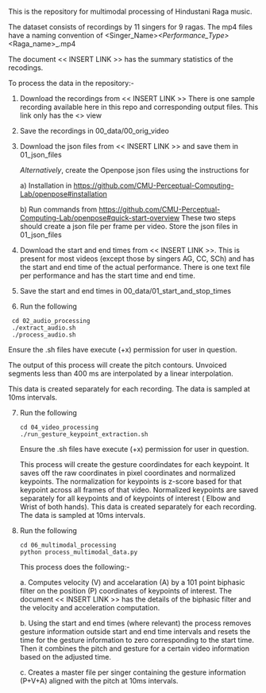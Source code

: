 This is the repository for multimodal processing of Hindustani Raga music. 

The dataset consists of recordings by 11 singers for 9 ragas.
The mp4 files have a naming convention of <Singer_Name>_<Performance_Type>_<Raga_name>_<View>.mp4

The document << INSERT LINK >> has the summary statistics of the recodings.

To process the data in the repository:-
1. Download the recordings from << INSERT LINK >>  There is one sample recording available here in this repo and corresponding output files. This link only has the <<Front>> view
2. Save the recordings in 00_data/00_orig_video
3. Download the json files from << INSERT LINK >> and save them in 01_json_files
  
   *Alternatively*, create the Openpose json files using the instructions for
   
     a) Installation in https://github.com/CMU-Perceptual-Computing-Lab/openpose#installation
   
     b) Run commands from https://github.com/CMU-Perceptual-Computing-Lab/openpose#quick-start-overview
   These two steps should create a json file per frame per video. Store the json files in 01_json_files

4. Download the start and end times from << INSERT LINK >>. This is present for most videos (except those by singers AG, CC, SCh) and has the start and end time of the actual performance. There is one text file per performance and has the start time and end time.

5. Save the start and end times in 00_data/01_start_and_stop_times

6. Run the following

  ```
   cd 02_audio_processing
   ./extract_audio.sh
   ./process_audio.sh
   ```
   Ensure the .sh files have execute (+x) permission for user in question.

   The output of this process will create the pitch contours. Unvoiced segments less than 400 ms are interpolated by a linear interpolation.
  
   This data is created separately for each recording. The data is sampled at 10ms intervals.
   
7. Run the following

    ```
    cd 04_video_processing
    ./run_gesture_keypoint_extraction.sh
    ```
    
   Ensure the .sh files have execute (+x) permission for user in question.


   This process will create the gesture coordindates for each keypoint. It saves off the raw coordinates in pixel coordinates and normalized keypoints.
   The normalization for keypoints is z-score based for that keypoint across all frames of that video.
   Normalized keypoints are saved separately for all keypoints and of keypoints of interest ( Elbow and Wrist of both hands).
   This data is created separately for each recording. The data is sampled at 10ms intervals.

8. Run the following
     ```
     cd 06_multimodal_processing
     python process_multimodal_data.py
     ```

     This process does the following:-
     
     a. Computes velocity (V) and accelaration (A) by a 101 point biphasic filter on the position (P) coordinates of keypoints of interest. The document << INSERT LINK >> has the details of the biphasic filter and the velocity and acceleration computation.
     
     b. Using the start and end times (where relevant) the process removes gesture information outside start and end time intervals and resets the time for the gesture information to zero corresponding to the start time. Then it combines the pitch and gesture for a certain video information based on the adjusted time.
     
     c. Creates a master file per singer containing the gesture information (P+V+A) aligned with the pitch at 10ms intervals.
   
    
